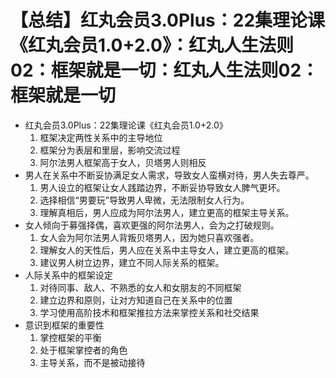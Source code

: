 # 【总结】红丸会员3.0Plus：22集理论课《红丸会员1.0+2.0》：红丸人生法则02：框架就是一切：红丸人生法则02：框架就是一切

-   红丸会员3.0Plus：22集理论课《红丸会员1.0+2.0》
    1.  框架决定两性关系中的主导地位
    2.  框架分为表层和里层，影响交流过程
    3.  阿尔法男人框架高于女人，贝塔男人则相反
-   男人在关系中不断妥协满足女人需求，导致女人蛮横对待，男人失去尊严。
    1.  男人设立的框架让女人践踏边界，不断妥协导致女人脾气更坏。
    2.  选择相信“男要玩”导致男人卑微，无法限制女人行为。
    3.  理解真相后，男人应成为阿尔法男人，建立更高的框架主导关系。
-   女人倾向于募强择偶，喜欢更强的阿尔法男人，会为之打破规则。
    1.  女人会为阿尔法男人背叛贝塔男人，因为她只喜欢强者。
    2.  理解女人的天性后，男人应在关系中主导女人，建立更高的框架。
    3.  建议男人树立边界，建立不同人际关系的框架。
-   人际关系中的框架设定
    1.  对待同事、敌人、不熟悉的女人和女朋友的不同框架
    2.  建立边界和原则，让对方知道自己在关系中的位置
    3.  学习使用高阶技术和框架推拉方法来掌控关系和社交结果
-   意识到框架的重要性
    1.  掌控框架的平衡
    2.  处于框架掌控者的角色
    3.  主导关系，而不是被动接待